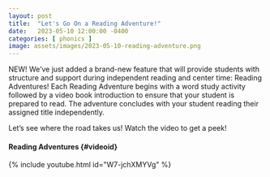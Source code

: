 ```yaml
---
layout: post
title:  "Let's Go On a Reading Adventure!"
date:   2023-05-10 12:00:00 -0400
categories: [ phonics ]
image: assets/images/2023-05-10-reading-adventure.png
---
```


NEW! We’ve just added a brand-new feature that will provide students with structure and support during independent reading and center time: Reading Adventures! Each Reading Adventure begins with a word study activity followed by a video book introduction to ensure that your student is prepared to read. The adventure concludes with your student reading their assigned title independently.

Let’s see where the road takes us! Watch the video to get a peek!

#### Reading Adventures {#videoid}
{% include youtube.html id="W7-jchXMYVg" %}
